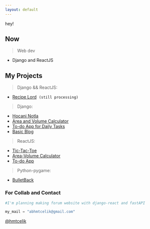 ```yaml
---
layout: default
---
```


hey!

## Now

>Web dev
  - Django and ReactJS

## My Projects

>Django && ReactJS:
  - <a class="changes changecolor" href="https://github.com/hmtcelik/recipelord" target="_blank"> Recipe Lord</a>&nbsp; `(still processing)`

>Django:
  - <a class="changes changecolor" href="https://github.com/hmtcelik/hocaninotla" target="_blank">Hocani Notla</a>
  - <a class="changes changecolor" href="https://github.com/hmtcelik/django-AreaCalc" target="_blank">Area and Volume Calculator</a>
  - <a class="changes changecolor" href="https://github.com/hmtcelik/To-Do-App" target="_blank">To-do App for Daily Tasks</a>
  - <a class="changes changecolor" href="https://github.com/hmtcelik/django_blog" target="_blank">Basic Blog</a>

>ReactJS:
  - <a class="changes changecolor" href="https://hmtcelik.github.io/tic-tac-toe/" target="_blank">Tic-Tac-Toe</a>
  - <a class="changes changecolor" href="https://hmtcelik.github.io/area-volume-calculator/" target="_blank">Area-Volume Calculator</a>
  - <a class="changes changecolor" href="https://hmtcelik.github.io/to-do/" target="_blank">To-do App</a>

>Python-pygame:
  - <a class="changes changecolor" href="https://github.com/hmtcelik/BulletBack" target="_blank">BulletBack</a>


### For Collab and Contact

```python
#I'm planning making forum website with django-react and fastAPI

my_mail = "abhmtcelik@gmail.com"
```

<a class="github-button" href="https://github.com/hmtcelik" aria-label="Follow @ntkme on GitHub">@hmtcelik</a>

